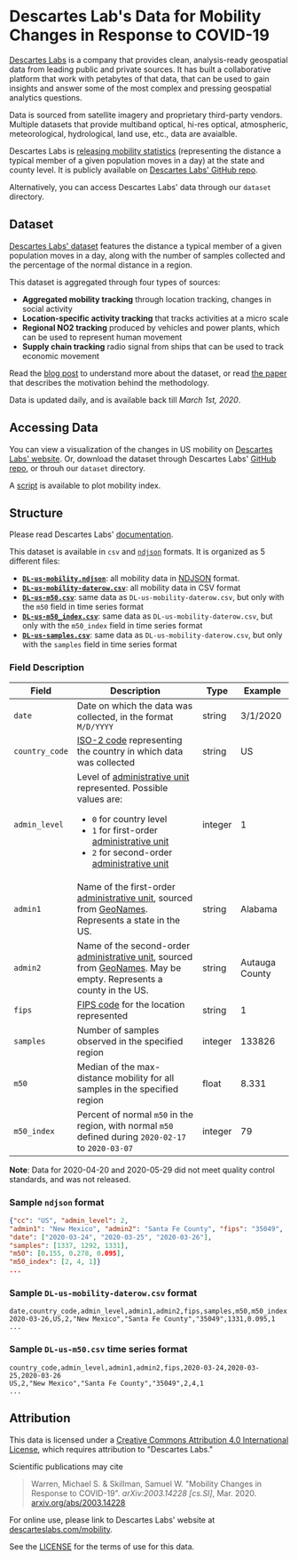 # Descartes Lab's Data for Mobility Changes in Response to COVID-19

[Descartes Labs](https://descarteslabs.com/) is a company that provides clean, analysis-ready geospatial data from leading public and private sources. It has built a collaborative platform that work with petabytes of that data, that can be used to gain insights and answer some of the most complex and pressing geospatial analytics questions.

Data is sourced from satellite imagery and proprietary third-party vendors. Multiple datasets that provide multiband optical, hi-res optical, atmospheric, meteorological, hydrological, land use, etc., data are avaialble.

Descartes Labs is [releasing mobility statistics](https://www.descarteslabs.com/mobility/) (representing the distance a typical member of a given
population moves in a day) at the state and county level. It is publicly available on [Descartes Labs' GitHub repo](https://github.com/descarteslabs/DL-COVID-19).

Alternatively, you can access Descartes Labs' data through our `dataset` directory.


## Dataset

[Descartes Labs' dataset](https://github.com/descarteslabs/DL-COVID-19) features the distance a typical member of a given population moves in a day, along with the number of samples collected and the percentage of the normal distance in a region.

This dataset is aggregated through four types of sources: 
- **Aggregated mobility tracking** through location tracking, changes in social activity
- **Location-specific activity tracking** that tracks activities at a micro scale
- **Regional NO2 tracking** produced by vehicles and power plants, which can be used to represent human movement
- **Supply chain tracking** radio signal from ships that can be used to track economic movement

Read the [blog post](https://medium.com/descarteslabs-team/covid-19-the-road-to-economic-and-social-recovery-6638866e3e4c) to understand more about the dataset, or read [the paper](https://arxiv.org/pdf/2003.14228.pdf) that describes the motivation behind the methodology.

Data is updated daily, and is available back till _March 1st, 2020_.


## Accessing Data

You can view a visualization of the changes in US mobility on [Descartes Labs' website](https://www.descarteslabs.com/mobility/). Or, download the dataset through Descartes Labs' [GitHub repo](https://github.com/descarteslabs/DL-COVID-19), or throuh our `dataset` directory.

A [script](https://github.com/descarteslabs/DL-COVID-19/tree/master/scripts) is available to plot mobility index.


## Structure

Please read Descartes Labs' [documentation](https://github.com/descarteslabs/DL-COVID-19/blob/master/README.md).

This dataset is available in `csv` and [`ndjson`](https://github.com/ndjson/ndjson-spec) formats. It is organized as 5 different files:

- [**`DL-us-mobility.ndjson`**](https://github.com/descarteslabs/DL-COVID-19/blob/master/DL-us-mobility.ndjson): all mobility data in [NDJSON](https://github.com/ndjson/ndjson-spec) format.
- [**`DL-us-mobility-daterow.csv`**](https://github.com/descarteslabs/DL-COVID-19/blob/master/DL-us-mobility-daterow.csv): all mobility data in CSV format
- [**`DL-us-m50.csv`**](https://github.com/descarteslabs/DL-COVID-19/blob/master/DL-us-m50.csv): same data as `DL-us-mobility-daterow.csv`, but only with the `m50` field in time series format
- [**`DL-us-m50_index.csv`**](https://github.com/descarteslabs/DL-COVID-19/blob/master/DL-us-m50_index.csv): same data as `DL-us-mobility-daterow.csv`, but only with the `m50_index` field in time series format
- [**`DL-us-samples.csv`**](https://github.com/descarteslabs/DL-COVID-19/blob/master/DL-us-samples.csv): same data as `DL-us-mobility-daterow.csv`, but only with the `samples` field in time series format


### Field Description

| Field | Description | Type | Example |
|-|-|-|-|
| `date` | Date on which the data was collected, in the format `M/D/YYYY` | string | 3/1/2020 |
| `country_code` | [ISO-2 code](https://en.wikipedia.org/wiki/ISO_3166-1_alpha-2) representing the country in which data was collected | string | US |
| `admin_level` | Level of [administrative unit] represented. Possible values are: <ul><li>`0` for country level</li><li>`1` for first-order [administrative unit]</li><li>`2` for second-order [administrative unit]</li></ul> | integer | 1 |
| `admin1` | Name of the first-order [administrative unit], sourced from [GeoNames]. Represents a state in the US. | string | Alabama |
| `admin2` | Name of the second-order [administrative unit], sourced from [GeoNames]. May be empty. Represents a county in the US. | string | Autauga County |
| `fips` | [FIPS code](https://www.census.gov/quickfacts/fact/note/US/fips) for the location represented | string | 1 |
| `samples` | Number of samples observed in the specified region | integer | 133826 |
| `m50` | Median of the max-distance mobility for all samples in the specified region | float | 8.331 |
| `m50_index` | Percent of normal `m50` in the region, with normal `m50` defined during `2020-02-17` to `2020-03-07` | integer | 79 |

**Note**: Data for 2020-04-20 and 2020-05-29 did not meet quality control standards, and was not released.


[administrative unit]: https://en.wikipedia.org/wiki/Administrative_division#:~:text=For%20clarity%20and%20convenience%20the,or%20%22second%20administrative%20level%22.
[GeoNames]: https://www.geonames.org/


### Sample `ndjson` format

```json
{"cc": "US", "admin_level": 2, 
"admin1": "New Mexico", "admin2": "Santa Fe County", "fips": "35049", 
"date": ["2020-03-24", "2020-03-25", "2020-03-26"], 
"samples": [1337, 1292, 1331], 
"m50": [0.155, 0.278, 0.095], 
"m50_index": [2, 4, 1]}
...
```

### Sample `DL-us-mobility-daterow.csv` format

```csv
date,country_code,admin_level,admin1,admin2,fips,samples,m50,m50_index
2020-03-26,US,2,"New Mexico","Santa Fe County","35049",1331,0.095,1
...
```

### Sample `DL-us-m50.csv` time series format

```csv
country_code,admin_level,admin1,admin2,fips,2020-03-24,2020-03-25,2020-03-26
US,2,"New Mexico","Santa Fe County","35049",2,4,1
...
```


## Attribution

This data is licensed under a [Creative Commons Attribution 4.0
International License](https://creativecommons.org/licenses/by/4.0/), which requires attribution to "Descartes
Labs."  

Scientific publications may cite

> Warren, Michael S. & Skillman, Samuel W. "Mobility Changes in Response to COVID-19". _arXiv:2003.14228 [cs.SI]_, Mar. 2020. [arxiv.org/abs/2003.14228](https://arxiv.org/abs/2003.14228)

For online use, please link to Descartes Labs' website at
[descarteslabs.com/mobility](https://descarteslabs.com/mobility/).

See the [LICENSE](https://github.com/descarteslabs/DL-COVID-19/blob/master/LICENSE) for the terms of use for this data.
